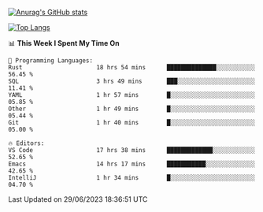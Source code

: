 [![Anurag's GitHub stats](https://github-readme-stats.vercel.app/api?username=wugouzi&count_private=true)](https://github.com/anuraghazra/github-readme-stats)

[![Top Langs](https://github-readme-stats.vercel.app/api/top-langs/?username=wugouzi&layout=compact&count_private=true&hide=html)](https://github.com/anuraghazra/github-readme-stats)

<!--START_SECTION:waka-->
📊 **This Week I Spent My Time On** 

```text
💬 Programming Languages: 
Rust                     18 hrs 54 mins      ██████████████░░░░░░░░░░░   56.45 % 
SQL                      3 hrs 49 mins       ███░░░░░░░░░░░░░░░░░░░░░░   11.41 % 
YAML                     1 hr 57 mins        █░░░░░░░░░░░░░░░░░░░░░░░░   05.85 % 
Other                    1 hr 49 mins        █░░░░░░░░░░░░░░░░░░░░░░░░   05.44 % 
Git                      1 hr 40 mins        █░░░░░░░░░░░░░░░░░░░░░░░░   05.00 % 

🔥 Editors: 
VS Code                  17 hrs 38 mins      █████████████░░░░░░░░░░░░   52.65 % 
Emacs                    14 hrs 17 mins      ███████████░░░░░░░░░░░░░░   42.65 % 
IntelliJ                 1 hr 34 mins        █░░░░░░░░░░░░░░░░░░░░░░░░   04.70 % 
```


 Last Updated on 29/06/2023 18:36:51 UTC
<!--END_SECTION:waka-->

<!--
**wugouzi/wugouzi** is a ✨ _special_ ✨ repository because its `README.md` (this file) appears on your GitHub profile.

Here are some ideas to get you started:

- 🔭 I’m currently working on ...
- 🌱 I’m currently learning ...
- 👯 I’m looking to collaborate on ...
- 🤔 I’m looking for help with ...
- 💬 Ask me about ...
- 📫 How to reach me: ...
- 😄 Pronouns: ...
- ⚡ Fun fact: ...
-->
